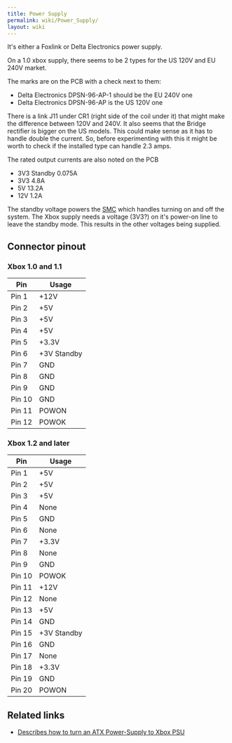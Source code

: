 ```yaml
---
title: Power Supply
permalink: wiki/Power_Supply/
layout: wiki
---
```


It's either a Foxlink or Delta Electronics power supply.

On a 1.0 xbox supply, there seems to be 2 types for the US 120V and EU
240V market.

The marks are on the PCB with a check next to them:

-   Delta Electronics DPSN-96-AP-1 should be the EU 240V one
-   Delta Electronics DPSN-96-AP is the US 120V one

There is a link J11 under CR1 (right side of the coil under it) that
might make the difference between 120V and 240V. It also seems that the
Bridge rectifier is bigger on the US models. This could make sense as it
has to handle double the current. So, before experimenting with this it
might be worth to check if the installed type can handle 2.3 amps.

The rated output currents are also noted on the PCB

-   3V3 Standby 0.075A
-   3V3 4.8A
-   5V 13.2A
-   12V 1.2A

The standby voltage powers the [SMC](/wiki/SMC "wikilink") which handles
turning on and off the system. The Xbox supply needs a voltage (3V3?) on
it's power-on line to leave the standby mode. This results in the other
voltages being supplied.

Connector pinout
----------------

### Xbox 1.0 and 1.1

| Pin    | Usage       |
|--------|-------------|
| Pin 1  | +12V        |
| Pin 2  | +5V         |
| Pin 3  | +5V         |
| Pin 4  | +5V         |
| Pin 5  | +3.3V       |
| Pin 6  | +3V Standby |
| Pin 7  | GND         |
| Pin 8  | GND         |
| Pin 9  | GND         |
| Pin 10 | GND         |
| Pin 11 | POWON       |
| Pin 12 | POWOK       |

### Xbox 1.2 and later

| Pin    | Usage       |
|--------|-------------|
| Pin 1  | +5V         |
| Pin 2  | +5V         |
| Pin 3  | +5V         |
| Pin 4  | None        |
| Pin 5  | GND         |
| Pin 6  | None        |
| Pin 7  | +3.3V       |
| Pin 8  | None        |
| Pin 9  | GND         |
| Pin 10 | POWOK       |
| Pin 11 | +12V        |
| Pin 12 | None        |
| Pin 13 | +5V         |
| Pin 14 | GND         |
| Pin 15 | +3V Standby |
| Pin 16 | GND         |
| Pin 17 | None        |
| Pin 18 | +3.3V       |
| Pin 19 | GND         |
| Pin 20 | POWON       |

Related links
-------------

-   [Describes how to turn an ATX Power-Supply to Xbox
    PSU](http://brandonw.net/consoles/xbox/)

